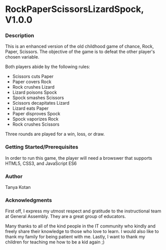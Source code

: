 <h1>RockPaperScissorsLizardSpock, V1.0.0</h1>

<h3>Description</h3>

This is an enhanced version of the old childhood game of chance, Rock, Paper, Scissors.  The objective of the game is to defeat the other player's chosen variable.  

Both players abide by the following rules:

<ul>
<li>Scissors cuts Paper</li>
<li>Paper covers Rock</li>
<li>Rock crushes Lizard</li>
<li>Lizard poisons Spock</li>
<li>Spock smashes Scissors</li>
<li>Scissors decapitates Lizard</li>
<li>Lizard eats Paper</li>
<li>Paper disproves Spock</li>
<li>Spock vaporizes Rock</li>
<li>Rock crushes Scissors</li>
</ul>

Three rounds are played for a win, loss, or draw.


<h3>Getting Started/Prerequisites</h3>

In order to run this game, the player will need a browswer that supports HTML5, CSS3, and JavaScript ES6


<h3>Author</h3>

Tanya Kotan 


<h3>Acknowledgments</h3>

First off, I express my utmost respect and gratitude to the instructional team at General Assembly.  They are a great group of educators.

Many thanks to all of the kind people in the IT community who kindly and freely share their knowledge to those who love to learn.  I would also like to thank my family for being patient with me.  Lastly, I want to thank my children for teaching me how to be a kid again ;)
